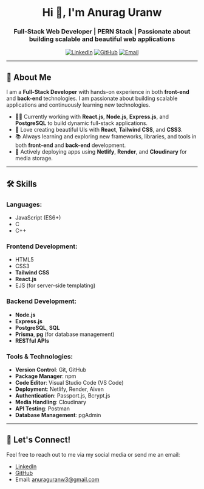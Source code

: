 <h1 align="center">Hi 👋, I'm Anurag Uranw</h1>
<h3 align="center">Full-Stack Web Developer | PERN Stack | Passionate about building scalable and beautiful web applications</h3>

<p align="center">
  <a href="https://www.linkedin.com/in/anurag-uranw-b07534267/" target="_blank"><img src="https://img.shields.io/badge/LinkedIn-0A66C2?style=for-the-badge&logo=linkedin&logoColor=white" alt="LinkedIn" /></a>
  <a href="https://github.com/anuraguranw3" target="_blank"><img src="https://img.shields.io/badge/GitHub-181717?style=for-the-badge&logo=github&logoColor=white" alt="GitHub" /></a>
  <a href="mailto:anuraguranw3@gmail.com"><img src="https://img.shields.io/badge/Email-D14836?style=for-the-badge&logo=gmail&logoColor=white" alt="Email" /></a>
</p>

---

## 🚀 About Me
I am a **Full-Stack Developer** with hands-on experience in both **front-end** and **back-end** technologies. I am passionate about building scalable applications and continuously learning new technologies.

- 🧑‍💻 Currently working with **React.js**, **Node.js**, **Express.js**, and **PostgreSQL** to build dynamic full-stack applications.
- 🎨 Love creating beautiful UIs with **React**, **Tailwind CSS**, and **CSS3**.
- 📚 Always learning and exploring new frameworks, libraries, and tools in both **front-end** and **back-end** development.
- 🚀 Actively deploying apps using **Netlify**, **Render**, and **Cloudinary** for media storage.

---

## 🛠️ Skills

### **Languages:**
- JavaScript (ES6+)
- C
- C++

### **Frontend Development:**
- HTML5
- CSS3
- **Tailwind CSS**
- **React.js**
- EJS (for server-side templating)

### **Backend Development:**
- **Node.js**
- **Express.js**
- **PostgreSQL**, **SQL**
- **Prisma**, **pg** (for database management)
- **RESTful APIs**

### **Tools & Technologies:**
- **Version Control**: Git, GitHub
- **Package Manager**: npm
- **Code Editor**: Visual Studio Code (VS Code)
- **Deployment**: Netlify, Render, Aiven
- **Authentication**: Passport.js, Bcrypt.js
- **Media Handling**: Cloudinary
- **API Testing**: Postman
- **Database Management**: pgAdmin

---

## 💬 Let's Connect!
Feel free to reach out to me via my social media or send me an email:

- [LinkedIn](https://www.linkedin.com/in/anurag-uranw-b07534267/)
- [GitHub](https://github.com/anuraguranw3)
- Email: [anuraguranw3@gmail.com](mailto:anuraguranw3@gmail.com)
